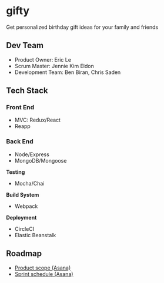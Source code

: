 # gifty

Get personalized birthday gift ideas for your family and friends 

## Dev Team 
- Product Owner: Eric Le
- Scrum Master: Jennie Kim Eldon
- Development Team: Ben Biran, Chris Saden

## Tech Stack

### Front End

- MVC: Redux/React 
- Reapp 

### Back End 

- Node/Express
- MongoDB/Mongoose

**Testing**

- Mocha/Chai

**Build System**

- Webpack 

**Deployment**

- CircleCI
- Elastic Beanstalk

## Roadmap 
- [Product scope (Asana)](https://app.asana.com/0/46865547141591/list)
- [Sprint schedule (Asana)](https://app.asana.com/0/46865547141637/list)


